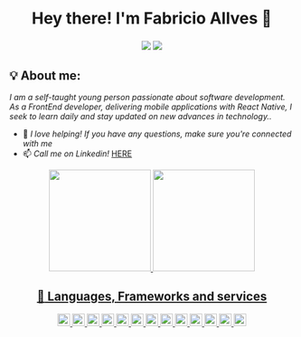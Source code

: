 <!--
<p align="center">
  <br>
  <samp>
    Hello there! I'm <b><a rel="nofollow noopener noreferrer" target="_blank" href="https://www.linkedin.com/in/fabricio-26h/">Fabricio Allves</a></b>.
    <br>I'm a React Natives developer<br>

</samp>
-->

<h1 align="center">
  Hey there! I'm Fabricio Allves 👋
</h1>
 <h3 align="center">
  
</h3>

<div align="center"

<a href="mailto:fabricioohh@gmail.com"><img src="https://img.shields.io/badge/-Gmail-ff9800?style=for-the-badge&logo=gmail&logoColor=white" target="_blank"></a>
<a href="https://www.linkedin.com/in/fabricio-henrique-a56310170/" target="_blank"><img src="https://img.shields.io/badge/-LinkedIn-%230077B5?style=for-the-badge&logo=linkedin&logoColor=white" target="_blank"></a>
</div>



## 💡 About me:
*I am a self-taught young person passionate about software development. As a FrontEnd developer, delivering mobile applications with React Native, I seek to learn daily and stay updated on new advances in technology..*

- 🤔 *I love helping! If you have any questions, make sure you're connected with me*
- 📫 *Call me on Linkedin!* <a href="https://www.linkedin.com/in/fabricio-henrique-a56310170/">HERE</a>


<div align="center">
  <a href="https://github.com/FabricioAllves">
  <img height="180em" src="https://github-readme-stats.vercel.app/api/top-langs/?username=FabricioAllves&layout=compact&langs_count=7&theme=react&hide_border=true"/>
  <img height="180em" src="https://github-readme-stats.vercel.app/api?username=FabricioAllves&show_icons=true&theme=react&include_all_commits=true&count_private=true&hide_border=true"/>
</div>






<div align="center">

## :balloon: Languages, Frameworks and services

<img height="22" alt="HTML5" src="https://img.shields.io/badge/html5%20-%23E34F26.svg?&style=for-the-badge&logo=html5&logoColor=white"/> 
<img height="22" alt="CSS3" src="https://img.shields.io/badge/css3%20-%231572B6.svg?&style=for-the-badge&logo=css3&logoColor=white"/> 
<img height="22" alt="JavaScript" src="https://img.shields.io/badge/javascript%20-%23323330.svg?&style=for-the-badge&logo=javascript&logoColor=%23F7DF1E"/> 
<img height="22" alt="NodeJS" src="https://img.shields.io/badge/node.js%20-%2343853D.svg?&style=for-the-badge&logo=node.js&logoColor=white"/> 
<img height="22" alt="TypeScript" src="https://img.shields.io/badge/typescript%20-%23007ACC.svg?&style=for-the-badge&logo=typescript&logoColor=white"/>
 <img height="22" src="https://img.shields.io/badge/-TestingLibrary-%23E33332?style=for-the-badge&logo=testing-library&logoColor=white" />
 <img height="22" src="https://img.shields.io/badge/styled--components-DB7093?style=for-the-badge&logo=styled-components&logoColor=white" />
 <img height="22" src="https://img.shields.io/badge/-jest-%23C21325?style=for-the-badge&logo=jest&logoColor=white" />
 <img height="22" src="https://img.shields.io/badge/Tailwind_CSS-38B2AC?style=for-the-badge&logo=tailwind-css&logoColor=white">
 <img height="22" src="https://img.shields.io/badge/Figma-F24E1E?style=for-the-badge&logo=figma&logoColor=white" />

<img height="22" alt="React" src="https://img.shields.io/badge/react%20-%2320232a.svg?&style=for-the-badge&logo=react&logoColor=%2361DAFB"/>
<img height="22" alt="React Native" src="https://img.shields.io/badge/react_native%20-%2320232a.svg?&style=for-the-badge&logo=react&logoColor=%2361DAFB"/> 
<img height="22" src="https://img.shields.io/badge/firebase-%23039BE5.svg?style=for-the-badge&logo=firebase" />
  
</div>




